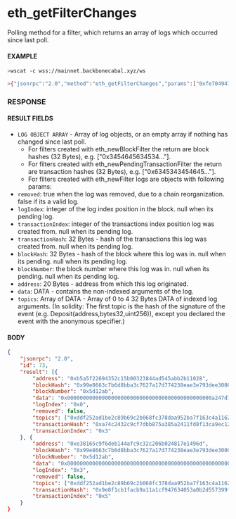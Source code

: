 # eth_getFilterChanges

Polling method for a filter, which returns an array of logs which occurred since
last poll.

#### EXAMPLE

```bash
>wscat -c wss://mainnet.backbonecabal.xyz/ws

>{"jsonrpc":"2.0","method":"eth_getFilterChanges","params":["0xfe704947a3cd3ca12541458a4321c869"],"id":73}
```

### RESPONSE

#### RESULT FIELDS

- `LOG OBJECT ARRAY` - Array of log objects, or an empty array if nothing has
  changed since last poll.
  - For filters created with eth_newBlockFilter the return are block hashes (32
    Bytes), e.g. ["0x3454645634534..."].
  - For filters created with eth_newPendingTransactionFilter the return are
    transaction hashes (32 Bytes), e.g. ["0x6345343454645..."].
  - For filters created with eth_newFilter logs are objects with following
    params:
- `removed`: true when the log was removed, due to a chain reorganization. false
  if its a valid log.
- `logIndex`: integer of the log index position in the block. null when its
  pending log.
- `transactionIndex`: integer of the transactions index position log was created
  from. null when its pending log.
- `transactionHash`: 32 Bytes - hash of the transactions this log was created
  from. null when its pending log.
- `blockHash`: 32 Bytes - hash of the block where this log was in. null when its
  pending. null when its pending log.
- `blockNumber`: the block number where this log was in. null when its pending.
  null when its pending log.
- `address`: 20 Bytes - address from which this log originated.
- `data`: DATA - contains the non-indexed arguments of the log.
- `topics`: Array of DATA - Array of 0 to 4 32 Bytes DATA of indexed log
  arguments. (In solidity: The first topic is the hash of the signature of the
  event (e.g. Deposit(address,bytes32,uint256)), except you declared the event
  with the anonymous specifier.)

#### BODY

```json
{
    "jsonrpc": "2.0",
    "id": 73,
    "result": [{
        "address": "0xb5a5f22694352c15b00323844ad545abb2b11028",
        "blockHash": "0x99e8663c7b6d8bba3c7627a17d774238eae3e793dee30008debb2699666657de",
        "blockNumber": "0x5d12ab",
        "data": "0x0000000000000000000000000000000000000000000000a247d7a2955b61d000",
        "logIndex": "0x0",
        "removed": false,
        "topics": ["0xddf252ad1be2c89b69c2b068fc378daa952ba7f163c4a11628f55a4df523b3ef", "0x000000000000000000000000bdc0afe57b8e9468aa95396da2ab2063e595f37e", "0x0000000000000000000000007503e090dc2b64a88f034fb45e247cbd82b8741e"],
        "transactionHash": "0xa74c2432c9cf7dbb875a385a2411fd8f13ca9ec12216864b1a1ead3c99de99cd",
        "transactionIndex": "0x3"
    }, {
        "address": "0xe38165c9f6deb144afc9c32c206b024817e1496d",
        "blockHash": "0x99e8663c7b6d8bba3c7627a17d774238eae3e793dee30008debb2699666657de",
        "blockNumber": "0x5d12ab",
        "data": "0x0000000000000000000000000000000000000000000000000000000025c6b720",
        "logIndex": "0x3",
        "removed": false,
        "topics": ["0xddf252ad1be2c89b69c2b068fc378daa952ba7f163c4a11628f55a4df523b3ef", "0x00000000000000000000000080e73e47173b2d00b531bf83bc39e710157125c3", "0x0000000000000000000000008f6cc93795969e5bbbf07c66dfee7d41ad24f1ef"],
        "transactionHash": "0x9e8f1cb1facb9a11a1cf947634053a0b2d557399f926b12127aa10497a2f0153",
        "transactionIndex": "0x5"
    }
}
```
